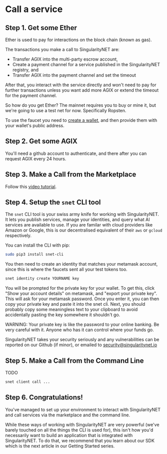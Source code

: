 # Call a service

## Step 1. Get some Ether

Ether is used to pay for interactions on the block chain (known as gas).

The transactions you make a call to SingularityNET are:
- Transfer AGIX into the multi-party escrow account,
- Create a payment channel for a service published in the SingularityNET registry, and
- Transfer AGIX into the payment channel and set the timeout

After that, you interact with the service directly and won't need to pay for further transactions unless you want add more AGIX
or extend the timeout for the payment channel.

So how do you get Ether? The mainnet requires you to buy or mine it, but we're going to use a test net for now. Specifically Ropsten.


To use the faucet you need to [create a wallet](/docs/products/AIMarketplace/forcomers/wallet.md), and then provide them with your wallet's public address.

## Step 2. Get some AGIX



You'll need a github account to authenticate, and there after you can request AGIX every 24 hours.

## Step 3. Make a Call from the Marketplace

Follow this [video tutorial](https://www.youtube.com/watch?v=j_9yLRQ1bE4).

## Step 4. Setup the `snet` CLI tool

The `snet` CLI tool is your swiss army knife for working with SingularityNET. It lets you publish services, manage your identities, and query what AI services are available to use. If you are familar with cloud providers like Amazon or Google, this is our decentralised equivalent of their `aws` or `gcloud` respectively.

You can install the CLI with pip:

```sh
sudo pip3 install snet-cli
```

You then need to create an identity that matches your metamask account, since this is where the faucets sent all your test tokens too.

```sh
snet identity create YOURNAME key
```

You will be prompted for the private key for your wallet. To get this, click "Show your account details" on metamask, and "export your private key". This will ask for your metamask password. Once you enter it, you can then copy your private key and paste it into the snet cli. Next, you should probably copy some meaningless text to your clipboard to avoid accidentally pasting the key somewhere it shouldn't go.

WARNING: Your private key is like the password to your online banking. Be very careful with it. Anyone who has it can control where your funds go. 

SingularityNET takes your security seriously and any vulnerabilities can be reported on our Github (if minor), or emailed to [security@singularitynet.io](mailto:security@singularitynet.io)

## Step 5. Make a Call from the Command Line

TODO

```sh
snet client call ...
```

## Step 6. Congratulations!

You've managed to set up your environment to interact with SingularityNET and call services via the marketplace and the command line.

While these ways of working with SingularityNET are very powerful (we've barely touched on all the things the CLI is used for),
this isn't how you'd necessarily want to build an application that is integrated with SingularityNET. To do that, we recommend 
that you learn about our SDK which is the next article in our Getting Started series.
